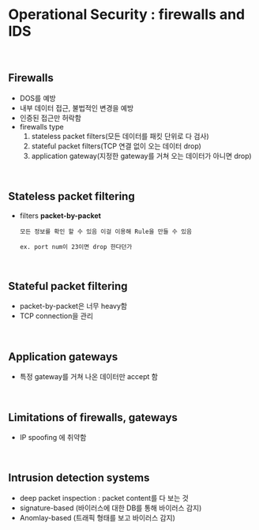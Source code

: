 Operational Security : firewalls and IDS
================

<br/>

Firewalls
----------
* DOS를 예방
* 내부 데이터 접근, 불법적인 변경을 예방
* 인증된 접근만 허락함
* firewalls type
  1. stateless packet filters(모든 데이터를 패킷 단위로 다 검사)
  2. stateful packet filters(TCP 연결 없이 오는 데이터 drop)
  3. application gateway(지정한 gateway를 거쳐 오는 데이터가 아니면 drop)


<br/>

Stateless packet filtering
------------------
* filters __packet-by-packet__
  ```
  모든 정보를 확인 할 수 있음 이걸 이용해 Rule을 만들 수 있음

  ex. port num이 23이면 drop 한다던가
  ```

<br/>

Stateful packet filtering
-----------
* packet-by-packet은 너무 heavy함
* TCP connection을 관리

<br/>

Application gateways
------------
* 특정 gateway를 거쳐 나온 데이터만 accept 함

<br/>

Limitations of firewalls, gateways
---------------------------
* IP spoofing 에 취약함

<br/>

Intrusion detection systems
-------------
* deep packet inspection : packet content를 다 보는 것
* signature-based (바이러스에 대한 DB를 통해 바이러스 감지)
* Anomlay-based (트래픽 형태를 보고 바이러스 감지)